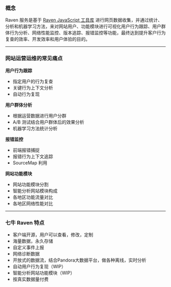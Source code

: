 ### 概念

Raven 服务是基于 [Raven JavaScript 工具库](https://github.com/qiniu/raven) 进行网页数据收集，并通过统计、分析和机器学习方法，来对网站用户、功能模块进行可视化用户行为跟踪、用户群体行为分析、网络性能监控、版本追踪、报错监控等功能，最终达到提升客户行为复查的效率、开发效率和用户体验的目的。

---

### 网站运营运维的常见痛点

**用户行为跟踪**

* 指定用户的行为复查
* 关键行为上下文分析
* 自动行为复现

**用户群体分析**

* 根据运营数据进行用户分群
* A/B 测试结合用户群体后的效果分析
* 机器学习方法统计分析

**报错监控**

* 前端报错捕捉
* 报错行为上下文追踪
* SourceMap 利用

**网站功能模块**

* 网站功能模块分割
* 智能分析网站模块构成
* 各地区功能流量对比
* 各地区网络性能对比

---

### 七牛 Raven 特点

* 客户端开源，用户可以查看，修改，定制
* 海量数据，永久存储
* 自定义事件上报
* 网络诊断数据
* 开放式的数据流，结合Pandora大数据平台，做各种离线，实时分析
* 自动用户行为复现（WIP）
* 智能分析网站功能模块（WIP）
* 按真实数据量付费